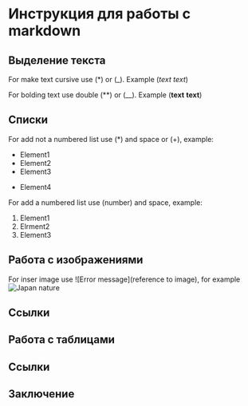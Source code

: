 # Инструкция для работы с markdown

## Выделение текста

For make text cursive use (*) or (_).  Example (*text* _text_)

For bolding text use double (**) or (__). Example (**text** __text__)

## Списки

For add not a numbered list use (*) and space or (+), example:
* Element1
* Element2
* Element3
+ Element4

For add  a numbered list use (number) and space, example:
1. Element1
2. Elrment2
3. Element3


## Работа с изображениями

For inser image use ![Error message](reference to image), for example
![Japan nature](japan_nature.jpeg)

## Ссылки

## Работа с таблицами

## Ссылки

## Заключение